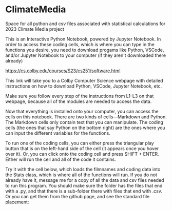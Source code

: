 # ClimateMedia
Space for all python and csv files associated with statistical calculations for 2023 Climate Media project

This is an Interactive Python Notebook, powered by Jupyter Notebook. In order to access these coding cells, which is where you can type in the functions you desire, you need to download progams like Python, VSCode, and/or Jupyter Notebook to your computer (if they aren't downloaded there already)

https://cs.colby.edu/courses/S23/cs251/software.html

This link will take you to a Colby Computer Science webpage with detailed instructions on how to download Python, VSCode, Jupyter Notebook, etc.

Make sure you follow every step of the instructions from L1-L3 on that webpage, because all of the modules are needed to access the data.

Now that everything is installed onto your computer, you can access the cells on this notebook. There are two kinds of cells—Markdown and Python. The Markdown cells only contain text that you can manipulate. The coding cells (the ones that say Python on the bottom right) are the ones where you can input the different variables for the functions.

To run one of the coding cells, you can either press the triangular play button that is on the left-hand side of the cell (it appears once you hover over it). Or, you can click onto the coding cell and press SHIFT + ENTER. Either will run the cell and all of the code it contains.

Try it with the cell below, which loads the filmnames and coding data into the Stats class, which is where all of the functions will run. If you do not already have it, message me for a copy of all the data and csv files needed to run this program. You should make sure the folder has the files that end with a .py, and that there is a sub-folder there with files that end with .csv. Or you can get them from the github page, and see the standard file placement:
